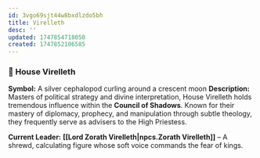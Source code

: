 ```yaml
---
id: 3vgo69sjt44w8bxdlzdo5bh
title: Virelleth
desc: ''
updated: 1747854718050
created: 1747852106585
---
```

### 🦑 House Virelleth

**Symbol:** A silver cephalopod curling around a crescent moon
**Description:** Masters of political strategy and divine interpretation, House Virelleth holds tremendous influence within the **Council of Shadows**. Known for their mastery of diplomacy, prophecy, and manipulation through subtle theology, they frequently serve as advisers to the High Priestess.

**Current Leader:** **[[Lord Zorath Virelleth|npcs.Zorath Virelleth]]** – A shrewd, calculating figure whose soft voice commands the fear of kings.